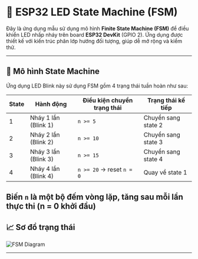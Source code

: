 # 🚦 ESP32 LED State Machine (FSM)

Đây là ứng dụng mẫu sử dụng mô hình **Finite State Machine (FSM)** để điều khiển LED nhấp nháy trên board **ESP32 DevKit** (GPIO 2). Ứng dụng được thiết kế với kiến trúc phân lớp hướng đối tượng, giúp dễ mở rộng và kiểm thử.

---

## 🔁 Mô hình State Machine

Ứng dụng LED Blink này sử dụng FSM gồm 4 trạng thái tuần hoàn như sau:

| State | Hành động               | Điều kiện chuyển trạng thái      | Trạng thái kế tiếp |
|-------|--------------------------|----------------------------------|---------------------|
| 1     | Nháy 1 lần (Blink 1)     | `n >= 5`                         | Chuyển sang state 2 |
| 2     | Nháy 2 lần (Blink 2)     | `n >= 10`                        | Chuyển sang state 3 |
| 3     | Nháy 3 lần (Blink 3)     | `n >= 15`                        | Chuyển sang state 4 |
| 4     | Nháy 4 lần (Blink 4)     | `n >= 20` → reset `n = 0`        | Quay về state 1     |

Biến `n` là một bộ đếm vòng lặp, tăng sau mỗi lần thực thi
(n = 0 khởi đầu)
---

## 📈 Sơ đồ trạng thái

![FSM Diagram](https://github.com/user-attachments/assets/60552091-56c1-4bc3-b2d2-4ea2330b3fec)

---


